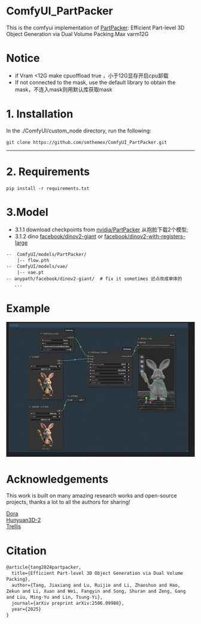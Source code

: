 # ComfyUI_PartPacker
This is the comfyui implementation of [PartPacker](https://github.com/NVlabs/PartPacker): Efficient Part-level 3D Object Generation via Dual Volume Packing.Max varm12G


# Notice
* if Vram <12G make cpuoffload true ，小于12G显存开启cpu卸载
* If not connected to the mask, use the default library to obtain the mask，不连入mask则用默认库获取mask

  
# 1. Installation

In the ./ComfyUI/custom_node directory, run the following:   
```
git clone https://github.com/smthemex/ComfyUI_PartPacker.git
```
---

# 2. Requirements  

```
pip install -r requirements.txt
```

# 3.Model
* 3.1.1 download  checkpoints  from [nvidia/PartPacker](https://huggingface.co/nvidia/PartPacker/tree/main) 从抱脸下载2个模型;  
* 3.1.2 dino  [facebook/dinov2-giant](https://huggingface.co/facebook/dinov2-giant/tree/main)  or [facebook/dinov2-with-registers-large](https://huggingface.co/facebook/dinov2-with-registers-large/tree/main)
```
--  ComfyUI/models/PartPacker/
    |-- flow.pth
--  ComfyUI/models/vae/
    |-- vae.pt
-- anypath/facebook/dinov2-giant/  # fix it sometimes 迟点改成单体的
   ... 
```

# Example
![](https://github.com/smthemex/ComfyUI_PartPacker/blob/main/example_workflows/example.png)


# Acknowledgements
This work is built on many amazing research works and open-source projects, thanks a lot to all the authors for sharing!

[Dora](https://github.com/Seed3D/Dora)   
[Hunyuan3D-2](https://github.com/Tencent-Hunyuan/Hunyuan3D-2)   
[Trellis](https://github.com/microsoft/TRELLIS)   

# Citation
```
@article{tang2024partpacker,
  title={Efficient Part-level 3D Object Generation via Dual Volume Packing},
  author={Tang, Jiaxiang and Lu, Ruijie and Li, Zhaoshuo and Hao, Zekun and Li, Xuan and Wei, Fangyin and Song, Shuran and Zeng, Gang and Liu, Ming-Yu and Lin, Tsung-Yi},
  journal={arXiv preprint arXiv:2506.09980},
  year={2025}
}
```
